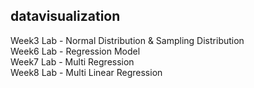 ## datavisualization
Week3 Lab - Normal Distribution & Sampling Distribution <br>
Week6 Lab - Regression Model <br>
Week7 Lab - Multi Regression <br>
Week8 Lab - Multi Linear Regression <br>
